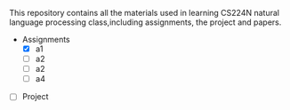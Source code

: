 This repository contains all the materials used in learning CS224N natural language processing class,including assignments, the project and papers.
 + Assignments
   + [x] a1
   + [ ] a2
   + [ ] a2
   + [ ] a4
 + [ ] Project
